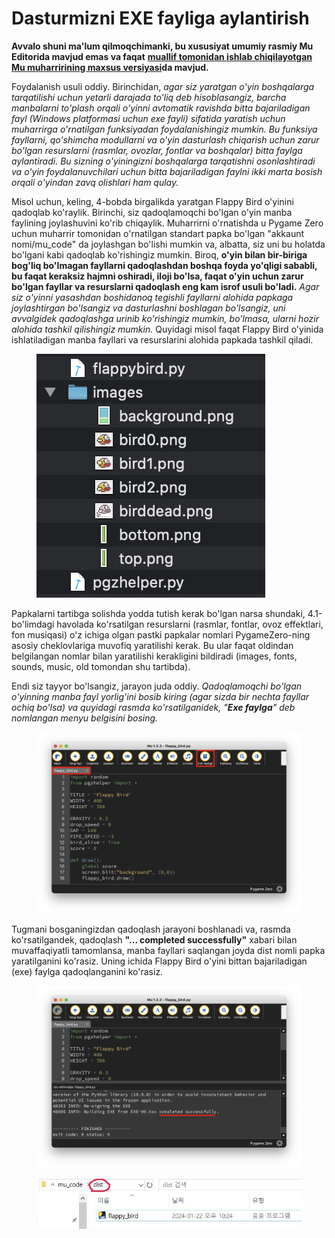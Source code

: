 # Dasturmizni EXE fayliga aylantirish

**Avvalo shuni ma'lum qilmoqchimanki, bu xususiyat umumiy rasmiy Mu Editorida mavjud emas va faqat** [**muallif tomonidan ishlab chiqilayotgan Mu muharririning maxsus versiyasi**](https://github.com/roboticsware/mu/releases)**da mavjud.**

Foydalanish usuli oddiy. Birinchidan, _agar siz yaratgan o'yin boshqalarga tarqatilishi uchun yetarli darajada to'liq deb hisoblasangiz, barcha manbalarni to'plash orqali o'yinni avtomatik ravishda bitta bajariladigan fayl (Windows platformasi uchun exe fayli) sifatida yaratish uchun muharrirga o'rnatilgan funksiyadan foydalanishingiz mumkin. Bu funksiya fayllarni, qo'shimcha modullarni va o'yin dasturlash chiqarish uchun zarur bo'lgan resurslarni (rasmlar, ovozlar, fontlar va boshqalar) bitta faylga aylantiradi. Bu sizning o'yiningizni boshqalarga tarqatishni osonlashtiradi va o'yin foydalanuvchilari uchun bitta bajariladigan faylni ikki marta bosish orqali o'yindan zavq olishlari ham qulay._

Misol uchun, keling, 4-bobda birgalikda yaratgan Flappy Bird o'yinini qadoqlab ko'raylik. Birinchi, siz qadoqlamoqchi bo'lgan o'yin manba faylining joylashuvini ko'rib chiqaylik. Muharrirni o'rnatishda u Pygame Zero uchun muharrir tomonidan o'rnatilgan standart papka bo'lgan "akkaunt nomi/mu\_code" da joylashgan bo'lishi mumkin va, albatta, siz uni bu holatda bo'lgani kabi qadoqlab ko'rishingiz mumkin. Biroq, **o'yin bilan bir-biriga bog'liq bo'lmagan fayllarni qadoqlashdan boshqa foyda yo'qligi sababli, bu faqat keraksiz hajmni oshiradi, iloji bo'lsa, faqat o'yin uchun zarur bo'lgan fayllar va resurslarni qadoqlash eng kam isrof usuli bo'ladi.** _Agar siz o'yinni yasashdan boshidanoq tegishli fayllarni alohida papkaga joylashtirgan bo'lsangiz va dasturlashni boshlagan bo'lsangiz, uni avvalgidek qadoqlashga urinib ko'rishingiz mumkin, bo'lmasa, ularni hozir alohida tashkil qilishingiz mumkin._ Quyidagi misol faqat Flappy Bird o'yinida ishlatiladigan manba fayllari va resurslarini alohida papkada tashkil qiladi.

<figure><img src="../.gitbook/assets/image (6).png" alt=""><figcaption></figcaption></figure>

Papkalarni tartibga solishda yodda tutish kerak bo'lgan narsa shundaki, 4.1-bo'limdagi havolada ko'rsatilgan resurslarni (rasmlar, fontlar, ovoz effektlari, fon musiqasi) o'z ichiga olgan pastki papkalar nomlari PygameZero-ning asosiy cheklovlariga muvofiq yaratilishi kerak. Bu ular faqat oldindan belgilangan nomlar bilan yaratilishi kerakligini bildiradi (images, fonts, sounds, music, old tomondan shu tartibda).

Endi siz tayyor bo'lsangiz, jarayon juda oddiy. _Qadoqlamoqchi bo'lgan o'yinning manba fayl yorlig'ini bosib kiring (agar sizda bir nechta fayllar ochiq bo'lsa) va quyidagi rasmda ko'rsatilganidek, "**Exe faylga**" deb nomlangan menyu belgisini bosing._

<figure><img src="../.gitbook/assets/Screenshot 2024-07-08 at 11.39.20.png" alt=""><figcaption></figcaption></figure>

Tugmani bosganingizdan qadoqlash jarayoni boshlanadi va, rasmda ko'rsatilgandek, qadoqlash **"... completed successfully"** xabari bilan muvaffaqiyatli tamomlansa, manba fayllari saqlangan joyda dist nomli papka yaratilganini ko'rasiz. Uning ichida Flappy Bird o'yini bittan bajariladigan (exe) faylga qadoqlanganini ko'rasiz.

<figure><img src="../.gitbook/assets/Screenshot 2024-07-08 at 11.44.23.png" alt=""><figcaption></figcaption></figure>

<figure><img src="../.gitbook/assets/image (7).png" alt=""><figcaption></figcaption></figure>
